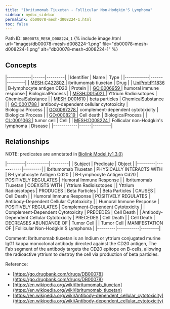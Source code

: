 ```yaml
---
title: "Ibritumomab Tiuxetan - Follicular Non-Hodgkin'S Lymphoma"
sidebar: mydoc_sidebar
permalink: db00078-mesh-d008224-1.html
toc: false 
---
```



Path ID: `DB00078_MESH_D008224_1`
{% include image.html url="images/db00078-mesh-d008224-1.png" file="db00078-mesh-d008224-1.png" alt="db00078-mesh-d008224-1" %}

## Concepts

|------------|------|---------|
| Identifier | Name | Type    |
|------------|------|---------|
| <a href="https://identifiers.org/MESH:C422802">MESH:C422802 </a> | ibritumomab tiuxetan | Drug |
| <a href="https://identifiers.org/UniProt:P11836">UniProt:P11836 </a> | B-lymphocyte antigen CD20 | Protein |
| <a href="https://identifiers.org/GO:0006959">GO:0006959 </a> | humoral immune response | BiologicalProcess |
| <a href="https://identifiers.org/MESH:D015021">MESH:D015021 </a> | Yttrium Radioisotopes | ChemicalSubstance |
| <a href="https://identifiers.org/MESH:D001610">MESH:D001610 </a> | beta particles | ChemicalSubstance |
| <a href="https://identifiers.org/GO:0001788">GO:0001788 </a> | antibody-dependent cellular cytotoxicity | BiologicalProcess |
| <a href="https://identifiers.org/GO:0097278">GO:0097278 </a> | complement-dependent cytotoxicity | BiologicalProcess |
| <a href="https://identifiers.org/GO:0008219">GO:0008219 </a> | Cell death | BiologicalProcess |
| <a href="https://identifiers.org/CL:0001063">CL:0001063 </a> | tumor cell | Cell |
| <a href="https://identifiers.org/MESH:D008224">MESH:D008224 </a> | Follicular non-Hodgkin's lymphoma | Disease |
|------------|------|---------|

## Relationships


NOTE: predicates are annotated in <a href="https://github.com/biolink/biolink-model/releases/tag/v1.3.0">Biolink Model (v1.3.0)</a>

|---------|-----------|---------|
| Subject | Predicate | Object  |
|---------|-----------|---------|
| Ibritumomab Tiuxetan | PHYSICALLY INTERACTS WITH | B-Lymphocyte Antigen Cd20 |
| B-Lymphocyte Antigen Cd20 | POSITIVELY REGULATES | Humoral Immune Response |
| Ibritumomab Tiuxetan | COEXISTS WITH | Yttrium Radioisotopes |
| Yttrium Radioisotopes | PRODUCES | Beta Particles |
| Beta Particles | CAUSES | Cell Death |
| Humoral Immune Response | POSITIVELY REGULATES | Antibody-Dependent Cellular Cytotoxicity |
| Humoral Immune Response | POSITIVELY REGULATES | Complement-Dependent Cytotoxicity |
| Complement-Dependent Cytotoxicity | PRECEDES | Cell Death |
| Antibody-Dependent Cellular Cytotoxicity | PRECEDES | Cell Death |
| Cell Death | DECREASES ABUNDANCE OF | Tumor Cell |
| Tumor Cell | MANIFESTATION OF | Follicular Non-Hodgkin'S Lymphoma |
|---------|-----------|---------|

Comment: Ibritumomab tiuxetan is an Indium or yttrium conjugated murine IgG1 kappa monoclonal antibody directed against the CD20 antigen, The Fab segment of the antibody targets the CD20 epitope on B-cells, allowing the radioactive yttrium to destroy the cell via production of beta particles.

Reference: 
  - [https://go.drugbank.com/drugs/DB00078](https://go.drugbank.com/drugs/DB00078)
  - [https://en.wikipedia.org/wiki/Ibritumomab_tiuxetan](https://en.wikipedia.org/wiki/Ibritumomab_tiuxetan)
  - [https://en.wikipedia.org/wiki/Antibody-dependent_cellular_cytotoxicity](https://en.wikipedia.org/wiki/Antibody-dependent_cellular_cytotoxicity)
